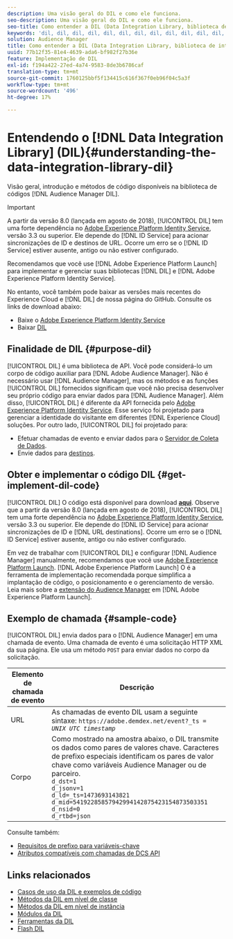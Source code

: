 ```yaml
---
description: Uma visão geral do DIL e como ele funciona.
seo-description: Uma visão geral do DIL e como ele funciona.
seo-title: Como entender a DIL (Data Integration Library, biblioteca de integração de dados)
keywords: 'dil, dil, dil, dil, dil, dil, dil, dil, dil, dil, dil, dil, dil, dil, dil, dil, dil, dil, dil, dil, dil, dil, dil, dil, dil, dil, dil, dil, dil, dil, dil, dil, dil, dil, l, '
solution: Audience Manager
title: Como entender a DIL (Data Integration Library, biblioteca de integração de dados)
uuid: 77b12f35-81e4-4639-ada6-bf982f27b36e
feature: Implementação de DIL
exl-id: f194a422-27ed-4a74-9583-8de3b6786caf
translation-type: tm+mt
source-git-commit: 1760125bbf5f134415c616f367f0eb96f04c5a3f
workflow-type: tm+mt
source-wordcount: '496'
ht-degree: 17%

---
```


# Entendendo o [!DNL Data Integration Library] (DIL){#understanding-the-data-integration-library-dil}

Visão geral, introdução e métodos de código disponíveis na biblioteca de códigos [!DNL Audience Manager DIL].

>[!IMPORTANT]
>
>A partir da versão 8.0 (lançada em agosto de 2018), [!UICONTROL DIL] tem uma forte dependência no [Adobe Experience Platform Identity Service](https://docs.adobe.com/content/help/pt-BR/id-service/using/home.html), versão 3.3 ou superior. Ele depende do [!DNL ID Service] para acionar sincronizações de ID e destinos de URL. Ocorre um erro se o [!DNL ID Service] estiver ausente, antigo ou não estiver configurado.
>
>Recomendamos que você use [!DNL Adobe Experience Platform Launch] para implementar e gerenciar suas bibliotecas [!DNL DIL] e [!DNL Adobe Experience Platform Identity Service].

No entanto, você também pode baixar as versões mais recentes do Experience Cloud e [!DNL DIL] de nossa página do GitHub. Consulte os links de download abaixo:

* Baixe o [Adobe Experience Platform Identity Service](https://github.com/Adobe-Marketing-Cloud/id-service/releases)
* Baixar [DIL](https://github.com/Adobe-Marketing-Cloud/dil/releases)

## Finalidade de DIL {#purpose-dil}

[!UICONTROL DIL] é uma biblioteca de API. Você pode considerá-lo um corpo de código auxiliar para [!DNL Adobe Audience Manager]. Não é necessário usar [!DNL Audience Manager], mas os métodos e as funções [!UICONTROL DIL] fornecidos significam que você não precisa desenvolver seu próprio código para enviar dados para [!DNL Audience Manager]. Além disso, [!UICONTROL DIL] é diferente da API fornecida pelo [Adobe Experience Platform Identity Service](https://docs.adobe.com/content/help/en/id-service/using/home.html). Esse serviço foi projetado para gerenciar a identidade do visitante em diferentes [!DNL Experience Cloud] soluções. Por outro lado, [!UICONTROL DIL] foi projetado para:

* Efetuar chamadas de evento e enviar dados para o [Servidor de Coleta de Dados](../reference/system-components/components-data-collection.md).
* Envie dados para [destinos](../features/destinations/destinations.md).

## Obter e implementar o código DIL {#get-implement-dil-code}

[!UICONTROL DIL] O código está disponível para download  **[aqui](https://github.com/Adobe-Marketing-Cloud/dil/releases)**. Observe que a partir da versão 8.0 (lançada em agosto de 2018), [!UICONTROL DIL] tem uma forte dependência no [Adobe Experience Platform Identity Service](https://docs.adobe.com/content/help/en/id-service/using/home.html), versão 3.3 ou superior. Ele depende do [!DNL ID Service] para acionar sincronizações de ID e [!DNL URL destinations]. Ocorre um erro se o [!DNL ID Service] estiver ausente, antigo ou não estiver configurado.

Em vez de trabalhar com [!UICONTROL DIL] e configurar [!DNL Audience Manager] manualmente, recomendamos que você use [Adobe Experience Platform Launch](https://experienceleague.adobe.com/docs/launch/using/home.html). [!DNL Adobe Experience Platform Launch] O é a ferramenta de implementação recomendada porque simplifica a implantação de código, o posicionamento e o gerenciamento de versão. Leia mais sobre a [extensão do Audience Manager](https://experienceleague.adobe.com/docs/launch/using/extensions-ref/adobe-extension/audience-manager/overview.html) em [!DNL Adobe Experience Platform Launch].

## Exemplo de chamada {#sample-code}

[!UICONTROL DIL] envia dados para o  [!DNL Audience Manager] em uma chamada de evento. Uma chamada de evento é uma solicitação HTTP XML da sua página. Ele usa um método `POST` para enviar dados no corpo da solicitação.

| Elemento de chamada de evento | Descrição |
|--- |--- |
| URL | As chamadas de evento DIL usam a seguinte sintaxe: `https://adobe.demdex.net/event?_ts =` *`UNIX UTC timestamp`* |
| Corpo | Como mostrado na amostra abaixo, o DIL transmite os dados como pares de valores chave. Caracteres de prefixo especiais identificam os pares de valor chave como variáveis Audience Manager ou de parceiro.<br>`d_dst=1`<br>`d_jsonv=1`<br>`d_ld=_ts=1473693143821`<br>`d_mid=54192285857942994142875423154873503351`<br>`d_nsid=0`<br>`d_rtbd=json`<br> |

Consulte também:
* [Requisitos de prefixo para variáveis-chave](../features/traits/trait-variable-prefixes.md)
* [Atributos compatíveis com chamadas de DCS API](../api/dcs-intro/dcs-api-reference/dcs-keys.md)

## Links relacionados

* [Casos de uso da DIL e exemplos de código](/help/using/dil/dil-use-cases.md)
* [Métodos da DIL em nível de classe ](/help/using/dil/dil-class-overview/dil-start.md)
* [Métodos da DIL em nível de instância](/help/using/dil/dil-instance-methods.md)
* [Módulos da DIL](/help/using/dil/dil-modules.md)
* [Ferramentas da DIL](/help/using/dil/dil-tools.md)
* [Flash DIL](/help/using/dil/dil-flash.md)
